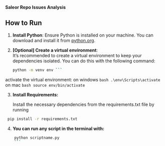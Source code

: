  
**Saleor Repo Issues Analysis**

## How to Run

1. **Install Python**: Ensure Python is installed on your machine. You can download and install it from [python.org](https://www.python.org/downloads/).

2. **[Optional] Create a virtual environment**:  
   It’s recommended to create a virtual environment to keep your dependencies isolated. You can do this with the following command:
   ```bash
   python -m venv env ```
   
activate the virtual environment:
on windows  ```bash .\env\Scripts\activate```
on mac ```bash source env/bin/activate ```


3.	**Install Requirements:**


    Install the necessary dependencies from the requirements.txt file by running

   ```bash
    pip install -r requirements.txt
```

4.	**You can run any script in the terminal with:**

```bash
    python scriptname.py
    ```

    
